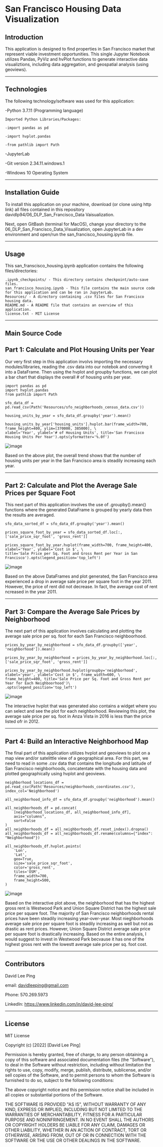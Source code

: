 # San Francisco Housing Data Visualization
## Introduction
This application is designed to find properties in San Francisco market that represent viable investment opportunities. This single Jupyter Notebook utilizes Pandas, PyViz and hvPlot functions to generate interactive data visualiztions, including data aggregation, and geospatial analysis (using geoviews).

---

## Technologies

The following technology/software was used for this application:


-Python 3.7.11 (Programming language)

    Imported Python Libraries/Packages:
    
    -import pandas as pd
    
    -import hvplot.pandas
    
    -from pathlib import Path
    
-JupyterLab

-Git version 2.34.11.windows.1

-Windows 10 Operating System

---

## Installation Guide

To install this application on your machine, download (or clone using http link) all files contained in this repository davidlp94/06_DLP_San_Francisco_Data Vaisualization.

Next, open GitBash (terminal for MacOS), change your directory to the 06_DLP_San_Francisco_Data_Visualization, open JupyterLab in a dev environment and open/run the san_francisco_housing.ipynb file.

---

## Usage

This san_franscisco_housing.ipynb application contains the following files/directories:
```
.ipynb_checkpoints/ - This directory contains checkpoint/auto-save files.
san_francisco_housing.ipynb - This file contains the main source code for this application and can be ran in JupyterLab.
Resources/ - A directory containing .csv files for San Francisco housing data.
README.md - A README file that contains an overview of this application.
license.txt - MIT License
```

---

## Main Source Code

## Part 1: Calculate and Plot Housing Units per Year

Our very first step in this application involvs importing the necessary modules/libraries, reading the .csv data into our notebok and convertng it into a DataFrame. Then using the hvplot and groupby functions, we can plot a bar chart that displays the overall # of housing units per year.

```
import pandas as pd
import hvplot.pandas
from pathlib import Path

sfo_data_df = pd.read_csv(Path('Resources/sfo_neighborhoods_census_data.csv'))

housing_units_by_year = sfo_data_df.groupby('year').mean()

housing_units_by_year['housing_units'].hvplot.bar(frame_width=700, frame_height=400, ylim=[370000, 385000], \
xlabel='Year', ylabel='# of Housing Units', title='San Francisco Housing Units Per Year').opts(yformatter='%.0f')
```
![image](https://user-images.githubusercontent.com/96163075/153290736-63923b64-c4b6-4db2-abba-67d29661227b.png)

Based on the above plot, the overall trend shows that the number of housing units per year in the San Francisco area is steadily increasing each year.

---

## Part 2: Calculate and Plot the Average Sale Prices per Square Foot

This next part of this application involves the use of .groupby().mean() functions where the generated DataFrame is grouped by yearly data then the results are averaged.
```
sfo_data_sorted_df = sfo_data_df.groupby('year').mean()

prices_square_foot_by_year = sfo_data_sorted_df.loc[:, ['sale_price_sqr_foot', 'gross_rent']]

prices_square_foot_by_year.hvplot(frame_width=700, frame_height=400, xlabel='Year', ylabel='Cost in $', \
title='Sale Price per Sq. Foot and Gross Rent per Year in San Francisco').opts(legend_position='top_left')
```
![image](https://user-images.githubusercontent.com/96163075/153292428-94c4c41f-c381-4bf6-886e-df8e739f290b.png)

Based on the above DataFrames and plot generated, the San Francisco area experienced a drop in average sale price per square foot in the year 2011. However, the price of rent did not decrease. In fact, the average cost of rent ncreased in the year 2011.

---
## Part 3: Compare the Average Sale Prices by Neighborhood

The next part of this application involves calculating and plotting the average sale price per sq. foot for each San Francisco neighboorhood.
```
prices_by_year_by_neighborhood = sfo_data_df.groupby(['year', 'neighborhood']).mean()

prices_by_year_by_neighborhood = prices_by_year_by_neighborhood.loc[:, ['sale_price_sqr_foot', 'gross_rent']]

prices_by_year_by_neighborhood.hvplot(groupby='neighborhood', xlabel='year', ylabel='Cost in $', frame_width=600, \
frame_height=400, title='Sale Price per Sq. Foot and Gross Rent per Year for Each Neighboorhood')\
.opts(legend_position='top_left')
```
![image](https://user-images.githubusercontent.com/96163075/153293029-10e04e7c-e528-49ef-b46f-f832712f6476.png)

The interactive hvplot that was generated also contains a widget where you can select and see the plot for each neighborhood. Reviewing this plot, the average sale price per sq. foot in Anza Vista in 2016 is less than the price listed ofr in 2012.

---
## Part 4: Build an Interactive Neighborhood Map
The final part of this application utilizes hvplot and geoviews to plot on a map view and/or satelittle view of a geographical area. For this part, we need to read in some .csv data that contains the longitude and latitude of San Francisco neighborhoods, concatentate with the housing data and plotted geographically using hvplot and geoviews.
```
neighborhood_locations_df = pd.read_csv(Path('Resources/neighborhoods_coordinates.csv'), index_col='Neighborhood')

all_neighborhood_info_df = sfo_data_df.groupby('neighborhood').mean()

all_neighborhoods_df = pd.concat(
    [neighborhood_locations_df, all_neighborhood_info_df], 
    axis="columns",
    sort=False
)
all_neighborhoods_df = all_neighborhoods_df.reset_index().dropna()
all_neighborhoods_df = all_neighborhoods_df.rename(columns={"index": "Neighborhood"})

all_neighborhoods_df.hvplot.points(
    'Lon',
    'Lat',
    geo=True,
    size='sale_price_sqr_foot',
    color='gross_rent',
    tiles='OSM',
    frame_width=700,
    frame_height=500,
)
```
![image](https://user-images.githubusercontent.com/96163075/153302356-1c6afb21-8be7-4805-8620-3d72fdd77468.png)

Based on the interactive plot above, the neighborhood that has the highest gross rent is Westwood Park and Union Square District has the highest sale price per square foot. The majority of San Francisco neighborhoods rental prices have been steadily increasing year-over-year. Most nieghborhoods average sale price per square foot is steadily increasing as well but not as drastic as rent prices. However, Union Square District average sale price per square foot is drastically increasing. Based on the entire analysis, I would suggest to invest in Westwood Park becvause it has one of the highest gross rent with the lowestt average sale price per sq. foot cost.

---

## Contributors

David Lee Ping

email: davidleeping@gmail.com

Phone: 570.269.5973

LinkedIn: https://www.linkedin.com/in/david-lee-ping/

---

## License

MIT License

Copyright (c) [2022] [David Lee Ping]

Permission is hereby granted, free of charge, to any person obtaining a copy
of this software and associated documentation files (the "Software"), to deal
in the Software without restriction, including without limitation the rights
to use, copy, modify, merge, publish, distribute, sublicense, and/or sell
copies of the Software, and to permit persons to whom the Software is
furnished to do so, subject to the following conditions:

The above copyright notice and this permission notice shall be included in all
copies or substantial portions of the Software.

THE SOFTWARE IS PROVIDED "AS IS", WITHOUT WARRANTY OF ANY KIND, EXPRESS OR
IMPLIED, INCLUDING BUT NOT LIMITED TO THE WARRANTIES OF MERCHANTABILITY,
FITNESS FOR A PARTICULAR PURPOSE AND NONINFRINGEMENT. IN NO EVENT SHALL THE
AUTHORS OR COPYRIGHT HOLDERS BE LIABLE FOR ANY CLAIM, DAMAGES OR OTHER
LIABILITY, WHETHER IN AN ACTION OF CONTRACT, TORT OR OTHERWISE, ARISING FROM,
OUT OF OR IN CONNECTION WITH THE SOFTWARE OR THE USE OR OTHER DEALINGS IN THE
SOFTWARE.
































